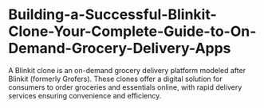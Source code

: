 # Building-a-Successful-Blinkit-Clone-Your-Complete-Guide-to-On-Demand-Grocery-Delivery-Apps
A Blinkit clone is an on-demand grocery delivery platform modeled after Blinkit (formerly Grofers). These clones offer a digital solution for consumers to order groceries and essentials online, with rapid delivery services ensuring convenience and efficiency. 
